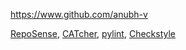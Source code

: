 
<!-- Give link to your github home page -->
<span id="github">https://www.github.com/anubh-v</span>

<!-- Give your internal and external projects related to the module -->
<span id="projects">[RepoSense](https://github.com/reposense/RepoSense),
[CATcher](https://github.com/CATcher-org/CATcher),
[pylint](https://github.com/PyCQA/pylint),
[Checkstyle](https://github.com/checkstyle/checkstyle)
</span>
